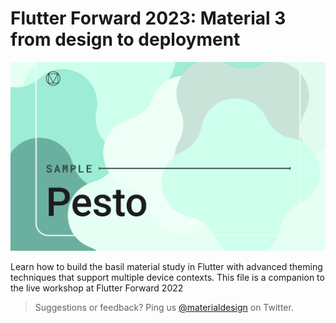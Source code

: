 # Flutter Forward 2023: Material 3 from design to deployment

![Banner](assets/images/Banner.png)

Learn how to build the basil material study in Flutter with advanced theming techniques that support multiple device contexts. This file is a companion to the live workshop at Flutter Forward 2022

> Suggestions or feedback? Ping us [@materialdesign](https://twitter.com/materialdesign) on Twitter.
